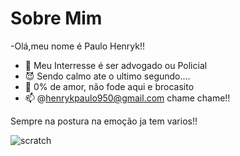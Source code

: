 # Sobre Mim
-Olá,meu nome é Paulo Henryk!!
- :bear: Meu Interresse é ser advogado ou Policial
- :smiling_imp: Sendo calmo ate o ultimo segundo....
- 💞 0% de amor, não fode aqui e brocasito
- 📫 @henrykpaulo950@gmail.com chame chame!!

Sempre na postura na emoção ja tem varios!!

![scratch](https://img.shields.io/badge/JavaScript-323330?style=for-the-badge&logo=javascript&logoColor=F7DF1E)
